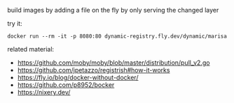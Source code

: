 build images by adding a file on the fly by only serving the changed layer

try it:

`docker run --rm -it -p 8080:80 dynamic-registry.fly.dev/dynamic/marisa`


related material: 

- https://github.com/moby/moby/blob/master/distribution/pull_v2.go
- https://github.com/jpetazzo/registrish#how-it-works
- https://fly.io/blog/docker-without-docker/
- https://github.com/p8952/bocker
- https://nixery.dev/
